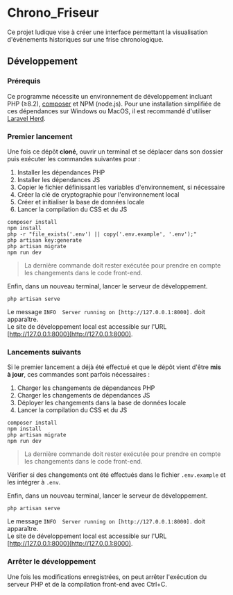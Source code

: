 # Chrono_Friseur

Ce projet ludique vise à créer une interface permettant la visualisation d'évènements historiques sur une frise chronologique.

## Développement

### Prérequis

Ce programme nécessite un environnement de développement incluant PHP (≥8.2), [composer](https://getcomposer.org) et NPM (node.js).
Pour une installation simplifiée de ces dépendances sur Windows ou MacOS, il est recommandé d'utiliser [Laravel Herd](https://herd.laravel.com/windows).

### Premier lancement

Une fois ce dépôt **cloné**, ouvrir un terminal et se déplacer dans son dossier puis exécuter les commandes
suivantes pour :

1. Installer les dépendances PHP
2. Installer les dépendances JS 
3. Copier le fichier définissant les variables d'environnement, si nécessaire
4. Créer la clé de cryptographie pour l'environnement local
5. Créer et initialiser la base de données locale
6. Lancer la compilation du CSS et du JS

```shell
composer install
npm install
php -r "file_exists('.env') || copy('.env.example', '.env');"
php artisan key:generate
php artisan migrate
npm run dev
```

> La dernière commande doit rester exécutée pour prendre en compte les changements dans le code front-end.

Enfin, dans un nouveau terminal, lancer le serveur de développement.

```shell
php artisan serve
```

Le message `INFO  Server running on [http://127.0.0.1:8000].` doit apparaître.  
Le site de développement local est accessible sur l'URL [http://127.0.0.1:8000](http://127.0.0.1:8000).

### Lancements suivants

Si le premier lancement a déjà été effectué et que le dépôt vient d'être **mis à jour**, ces commandes sont parfois
nécessaires :

1. Charger les changements de dépendances PHP
2. Charger les changements de dépendances JS
3. Déployer les changements dans la base de données locale
4. Lancer la compilation du CSS et du JS

```shell
composer install
npm install
php artisan migrate
npm run dev
```

> La dernière commande doit rester exécutée pour prendre en compte les changements dans le code front-end.

Vérifier si des changements ont été effectués dans le fichier `.env.example` et les intégrer à `.env`.

Enfin, dans un nouveau terminal, lancer le serveur de développement.

```shell
php artisan serve
```

Le message `INFO  Server running on [http://127.0.0.1:8000].` doit apparaître.  
Le site de développement local est accessible sur l'URL [http://127.0.0.1:8000](http://127.0.0.1:8000).

### Arrêter le développement

Une fois les modifications enregistrées, on peut arrêter l'exécution du serveur PHP et de la compilation front-end avec Ctrl+C.
